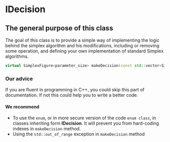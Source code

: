 # IDecision

## The general purpose of this class

The goal of this class is to provide a simple way of implementing the logic behind the simplex algorithm and his modifications, including or removing some operation, and defining your own implementation of standard Simplex algorithms.

```cpp
virtual SimplexFigure<parameter_size> makeDecision(const std::vector<SimplexFigure<parameter_size>>& simplexFigures) = 0;
```

### Our advice

If you are fluent in programming in C++, you could skip this part of documentation.
If not this could help you to write a better code.

#### We recommend

- To use the `enum`, or in more secure version of the code `enum class`, in classes inheriting form **IDecision**. It will prevent you from hard-coding indexes in `makeDecision` method.
- Using the `std::out_of_range` exception in `makeDecision` method
